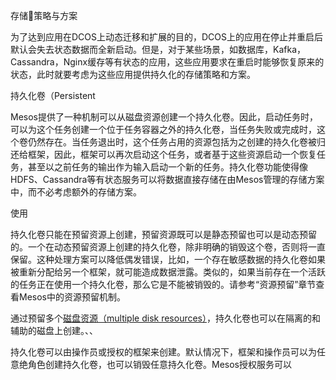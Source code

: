 存储策略与方案

为了达到应用在DCOS上动态迁移和扩展的目的，DCOS上的应用在停止并重启后默认会失去状态数据而全新启动。但是，对于某些场景，如数据库，Kafka，Cassandra，Nginx缓存等有状态的应用，这些应用要求在重启时能够恢复原来的状态，此时就要考虑为这些应用提供持久化的存储策略和方案。

持久化卷（Persistent

Mesos提供了一种机制可以从磁盘资源创建一个持久化卷。因此，启动任务时，可以为这个任务创建一个位于任务容器之外的持久化卷，当任务失败或完成时，这个卷仍然存在。当任务退出时，这个任务占用的资源包括为之创建的持久化卷被归还给框架，因此，框架可以再次启动这个任务，或者基于这些资源启动一个恢复任务，甚至以之前任务的输出作为输入启动一个新的任务。持久化卷功能使得像HDFS、Cassandra等有状态服务可以将数据直接存储在由Mesos管理的存储方案中，而不必考虑额外的存储方案。

使用

持久化卷只能在预留资源上创建，预留资源既可以是静态预留也可以是动态预留的。一个在动态预留资源上创建的持久化卷，除非明确的销毁这个卷，否则将一直保留。这种处理方案可以降低偶发错误，比如，一个存在敏感数据的持久化卷如果被重新分配给另一个框架，就可能造成数据泄露。类似的，如果当前存在一个活跃的任务正在使用一个持久化卷，那么它是不能被销毁的。请参考“资源预留”章节查看Mesos中的资源预留机制。

通过预留多个[磁盘资源（multiple disk resources）](http://mesos.apache.org/documentation/latest/multiple-disk)，持久化卷也可以在隔离的和辅助的磁盘上创建。、、

持久化卷可以由操作员或授权的框架来创建。默认情况下，框架和操作员可以为任意绝角色创建持久化卷，也可以销毁任意持久化卷。Mesos授权服务可以



